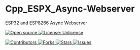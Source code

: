 # Cpp_ESPX_Async-Webserver
 ESP32 and ESP8266 Async Webserver

[
    ![Open source](
        https://img.shields.io/badge/Open%20Source-Yes-green?style=plastic
    )
    ](
        https://github.com/dannyvanlierop/Cpp_ESPX_Async-Webserver
    )
[
    ![License: Unlicense](
        https://img.shields.io/badge/license-Unlicense-blue.svg?style=plastic)
    ](
        http://unlicense.org/
    )

[
    ![Contributors](
        https://img.shields.io/github/contributors/dannyvanlierop/Cpp_ESPX_Async-Webserver?style=plastic)
    ](
        https://github.com/dannyvanlierop/Cpp_ESPX_Async-Webserver/graphs/contributors
    )
[
    ![Forks](
        https://img.shields.io/github/forks/dannyvanlierop/Cpp_ESPX_Async-Webserver?style=plastic)
    ](
        https://github.com/dannyvanlierop/Cpp_ESPX_Async-Webserver/network/members
)
[
    ![Stars](
        https://img.shields.io/github/stars/dannyvanlierop/Cpp_ESPX_Async-Webserver?style=plastic)
  ](
        https://github.com/dannyvanlierop/Cpp_ESPX_Async-Webserver/stargazers
)
[
    ![Issues](
        https://img.shields.io/github/issues/dannyvanlierop/Cpp_ESPX_Async-Webserver?style=plastic)
  ](
        https://github.com/dannyvanlierop/Cpp_ESPX_Async-Webserver/issues
)





